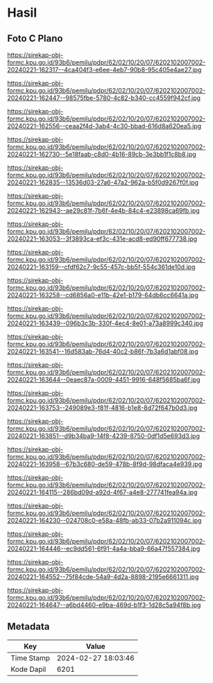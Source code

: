 # Hasil

## Foto C Plano

https://sirekap-obj-formc.kpu.go.id/93b6/pemilu/pdpr/62/02/10/20/07/6202102007002-20240221-162317--4ca404f3-e6ee-4eb7-90b8-95c405e4ae27.jpg

https://sirekap-obj-formc.kpu.go.id/93b6/pemilu/pdpr/62/02/10/20/07/6202102007002-20240221-162447--98575fbe-5780-4c82-b340-cc4559f942cf.jpg

https://sirekap-obj-formc.kpu.go.id/93b6/pemilu/pdpr/62/02/10/20/07/6202102007002-20240221-162556--ceaa2f4d-3ab4-4c30-bbad-616d8a620ea5.jpg

https://sirekap-obj-formc.kpu.go.id/93b6/pemilu/pdpr/62/02/10/20/07/6202102007002-20240221-162730--5e18faab-c8d0-4b16-89cb-3e3bb1f1c8b8.jpg

https://sirekap-obj-formc.kpu.go.id/93b6/pemilu/pdpr/62/02/10/20/07/6202102007002-20240221-162835--13536d03-27a6-47a2-962a-b5f0d9267f0f.jpg

https://sirekap-obj-formc.kpu.go.id/93b6/pemilu/pdpr/62/02/10/20/07/6202102007002-20240221-162943--ae29c81f-7b6f-4e4b-84c4-e23898ca69fb.jpg

https://sirekap-obj-formc.kpu.go.id/93b6/pemilu/pdpr/62/02/10/20/07/6202102007002-20240221-163053--3f3893ca-ef3c-431e-acd8-ed90ff677738.jpg

https://sirekap-obj-formc.kpu.go.id/93b6/pemilu/pdpr/62/02/10/20/07/6202102007002-20240221-163159--cfdf62c7-9c55-457c-bb5f-554c361de10d.jpg

https://sirekap-obj-formc.kpu.go.id/93b6/pemilu/pdpr/62/02/10/20/07/6202102007002-20240221-163258--cd6856a0-e11b-42e1-b179-64db6cc6641a.jpg

https://sirekap-obj-formc.kpu.go.id/93b6/pemilu/pdpr/62/02/10/20/07/6202102007002-20240221-163439--096b3c3b-330f-4ec4-8e01-a73a8999c340.jpg

https://sirekap-obj-formc.kpu.go.id/93b6/pemilu/pdpr/62/02/10/20/07/6202102007002-20240221-163541--16d583ab-76d4-40c2-b86f-7b3a6d1abf08.jpg

https://sirekap-obj-formc.kpu.go.id/93b6/pemilu/pdpr/62/02/10/20/07/6202102007002-20240221-163644--0eaec87a-0009-4451-9916-648f5685ba6f.jpg

https://sirekap-obj-formc.kpu.go.id/93b6/pemilu/pdpr/62/02/10/20/07/6202102007002-20240221-163753--249089e3-f81f-4816-b1e8-8d72f647b0d3.jpg

https://sirekap-obj-formc.kpu.go.id/93b6/pemilu/pdpr/62/02/10/20/07/6202102007002-20240221-163851--d9b34ba9-14f8-4239-8750-0df1d5e693d3.jpg

https://sirekap-obj-formc.kpu.go.id/93b6/pemilu/pdpr/62/02/10/20/07/6202102007002-20240221-163958--67b3c680-de59-478b-8f9d-98dfaca4e939.jpg

https://sirekap-obj-formc.kpu.go.id/93b6/pemilu/pdpr/62/02/10/20/07/6202102007002-20240221-164115--286bd09d-a92d-4f67-a4e8-277741fea94a.jpg

https://sirekap-obj-formc.kpu.go.id/93b6/pemilu/pdpr/62/02/10/20/07/6202102007002-20240221-164230--024708c0-e58a-48fb-ab33-07b2a911094c.jpg

https://sirekap-obj-formc.kpu.go.id/93b6/pemilu/pdpr/62/02/10/20/07/6202102007002-20240221-164446--ec9dd561-6f91-4a4a-bba9-66a47f557384.jpg

https://sirekap-obj-formc.kpu.go.id/93b6/pemilu/pdpr/62/02/10/20/07/6202102007002-20240221-164552--75f84cde-54a9-4d2a-8898-2195e6661311.jpg

https://sirekap-obj-formc.kpu.go.id/93b6/pemilu/pdpr/62/02/10/20/07/6202102007002-20240221-164647--a6bd4460-e9ba-469d-b1f3-1d28c5a94f8b.jpg


## Metadata

| Key        | Value               |
| ---------- | ------------------- |
| Time Stamp | 2024-02-27 18:03:46 |
| Kode Dapil | 6201                |



